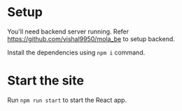 # Setup

You'll need backend server running. Refer https://github.com/vishal9950/mola_be to setup backend.

Install the dependencies using `npm i` command.

# Start the site

Run `npm run start` to start the React app.